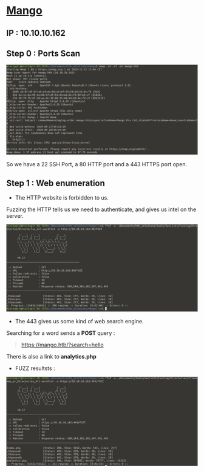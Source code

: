 # [Mango](https://www.hackthebox.eu/home/machines/profile/214)
## IP : 10.10.10.162

## **Step 0** : Ports Scan

![Ports-scan](images/ports_scan.png)

So we have a 22 SSH Port, a 80 HTTP port and a 443 HTTPS port open.

## **Step 1** : Web enumeration

* The HTTP website is forbidden to us.

Fuzzing the HTTP tells us we need to authenticate, and gives us intel on the server.

![fuzz_80](images/fuzz_80.png)



* The 443 gives us some kind of web search engine.

Searching for a word sends a **POST** query :

> https://mango.htb/?search=hello

There is also a link to **analytics.php** 

* FUZZ resultsts : 

![fuzz_443](images/fuzz_443.png)